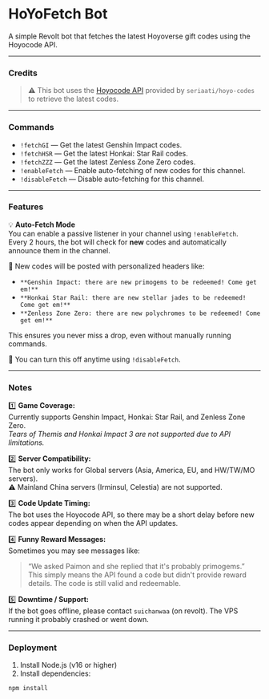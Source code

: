 # HoYoFetch Bot

A simple Revolt bot that fetches the latest Hoyoverse gift codes using the Hoyocode API.

---

### Credits

> ⚠ This bot uses the [Hoyocode API](https://github.com/seriaati/hoyo-codes) provided by `seriaati/hoyo-codes` to retrieve the latest codes.

---

### Commands

- `!fetchGI` — Get the latest Genshin Impact codes.
- `!fetchHSR` — Get the latest Honkai: Star Rail codes.
- `!fetchZZZ` — Get the latest Zenless Zone Zero codes.
- `!enableFetch` — Enable auto-fetching of new codes for this channel.
- `!disableFetch` — Disable auto-fetching for this channel.

---

### Features

💡 **Auto-Fetch Mode**  
You can enable a passive listener in your channel using `!enableFetch`.  
Every 2 hours, the bot will check for **new** codes and automatically announce them in the channel.

🔔 New codes will be posted with personalized headers like:

- `**Genshin Impact: there are new primogems to be redeemed! Come get em!**`
- `**Honkai Star Rail: there are new stellar jades to be redeemed! Come get em!**`
- `**Zenless Zone Zero: there are new polychromes to be redeemed! Come get em!**`

This ensures you never miss a drop, even without manually running commands.

📴 You can turn this off anytime using `!disableFetch`.

---

### Notes

1️⃣ **Game Coverage:**  
Currently supports Genshin Impact, Honkai: Star Rail, and Zenless Zone Zero.  
_Tears of Themis and Honkai Impact 3 are not supported due to API limitations._

2️⃣ **Server Compatibility:**  
The bot only works for Global servers (Asia, America, EU, and HW/TW/MO servers).  
⚠ Mainland China servers (Irminsul, Celestia) are not supported.

3️⃣ **Code Update Timing:**  
The bot uses the Hoyocode API, so there may be a short delay before new codes appear depending on when the API updates.

4️⃣ **Funny Reward Messages:**  
Sometimes you may see messages like:  
> “We asked Paimon and she replied that it's probably primogems.”  
This simply means the API found a code but didn't provide reward details. The code is still valid and redeemable.

5️⃣ **Downtime / Support:**  
If the bot goes offline, please contact `suichanwaa` (on revolt). The VPS running it probably crashed or went down.

---

### Deployment

1. Install Node.js (v16 or higher)
2. Install dependencies:  
```bash
npm install
